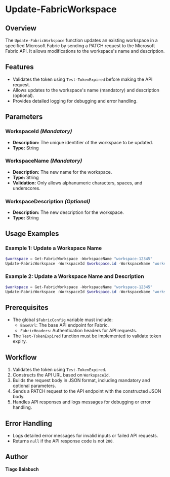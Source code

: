 # Update-FabricWorkspace

## Overview

The `Update-FabricWorkspace` function updates an existing workspace in a specified Microsoft Fabric by sending a PATCH request to the Microsoft Fabric API. It allows modifications to the workspace's name and description.

## Features

- Validates the token using `Test-TokenExpired` before making the API request.
- Allows updates to the workspace's name (mandatory) and description (optional).
- Provides detailed logging for debugging and error handling.

## Parameters

### WorkspaceId *(Mandatory)*

- **Description:** The unique identifier of the workspace to be updated.
- **Type:** String

### WorkspaceName *(Mandatory)*

- **Description:** The new name for the workspace.
- **Type:** String
- **Validation:** Only allows alphanumeric characters, spaces, and underscores.

### WorkspaceDescription *(Optional)*

- **Description:** The new description for the workspace.
- **Type:** String

## Usage Examples

### Example 1: Update a Workspace Name

```powershell
$workspace = Get-FabricWorkspace -WorkspaceName "workspace-12345" 
Update-FabricWorkspace -WorkspaceId $workspace.id -WorkspaceName "workspace-12345 UPDATED"
```

### Example 2: Update a Workspace Name and Description

```powershell
$workspace = Get-FabricWorkspace -WorkspaceName "workspace-12345" 
Update-FabricWorkspace -WorkspaceId $workspace.id -WorkspaceName "workspace-12345 UPDATED" -WorkspaceDescription "Updated description"
```

## Prerequisites

- The global `$FabricConfig` variable must include:
  - `BaseUrl`: The base API endpoint for Fabric.
  - `FabricHeaders`: Authentication headers for API requests.
- The `Test-TokenExpired` function must be implemented to validate token expiry.

## Workflow

1. Validates the token using `Test-TokenExpired`.
2. Constructs the API URL based on `WorkspaceId`.
3. Builds the request body in JSON format, including mandatory and optional parameters.
4. Sends a PATCH request to the API endpoint with the constructed JSON body.
5. Handles API responses and logs messages for debugging or error handling.

## Error Handling

- Logs detailed error messages for invalid inputs or failed API requests.
- Returns `null` if the API response code is not `200`.

## Author

**Tiago Balabuch**